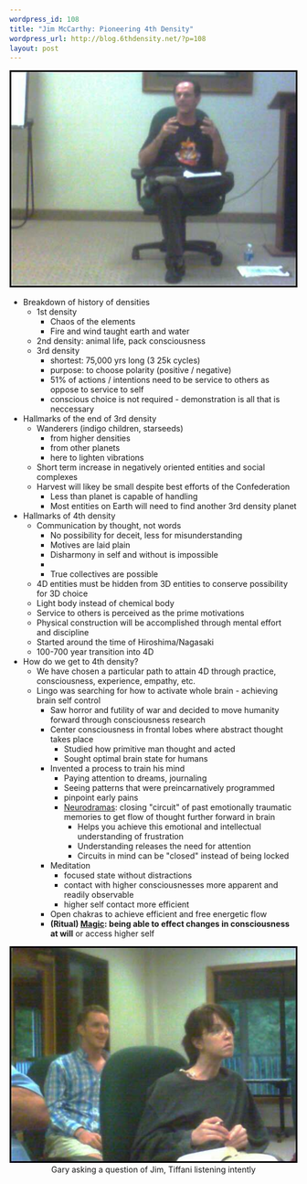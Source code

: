 ```yaml
--- 
wordpress_id: 108
title: "Jim McCarthy: Pioneering 4th Density"
wordpress_url: http://blog.6thdensity.net/?p=108
layout: post
---
```

<p><div align=center><img src="pics/conference_11.jpg"/></div></p>
<p>
<ul>
	<li>Breakdown of history of densities
      	<ul>
		<li>1st density
		<ul>
			<li>Chaos of the elements</li>
			<li>Fire and wind taught earth and water</li>
		</ul>
		</li>
		<li>2nd density: animal life, pack consciousness</li>
		<li>3rd density
		<ul>	<li>shortest: 75,000 yrs long (3 25k cycles)</li>
			<li>purpose: to choose polarity (positive / negative)</li>
			<li>51% of actions / intentions need to be service to others as oppose to service to self</li>
			<li>conscious choice is not required - demonstration is all that is neccessary</li>
		</ul>
		</li>
	</ul>
	</li>
	<li>Hallmarks of the end of 3rd density
	<ul>	<li>Wanderers (indigo children, starseeds)
		<ul>	<li>from higher densities</li>
			<li>from other planets</li>
			<li>here to lighten vibrations</li>
		</ul></li>
		<li>Short term increase in negatively oriented entities and social complexes</li>	
		<li>Harvest will likey be small despite best efforts of the Confederation
		<ul>	<li>Less than planet is capable of handling</li>
			<li>Most entities on Earth will need to find another 3rd density planet</li>
		</ul></li>
	</ul></li>
	<li>Hallmarks of 4th density
	<ul>	<li>Communication by thought, not words
		<ul>	<li>No possibility for deceit, less for misunderstanding</li>
			<li>Motives are laid plain</li>
			<li>Disharmony in self and without is impossible</li><li>
			</li><li>True collectives are possible</li>
		</ul></li>
		<li>4D entities must be hidden from 3D entities to conserve possibility for 3D choice</li>
		<li>Light body instead of chemical body</li>
		<li>Service to others is perceived as the prime motivations</li>
		<li>Physical construction will be accomplished through mental effort and discipline</li>
		<li>Started around the time of Hiroshima/Nagasaki</li>
		<li>100-700 year transition into 4D</li>
	</ul></li>
	<li>How do we get to 4th density?
	<ul>	<li>We have chosen a particular path to attain 4D through practice, consciousness, experience, empathy, etc.</li>
		<li>Lingo was searching for how to activate whole brain - achieving brain self control
		<ul>	<li>Saw horror and futility of war and decided to move humanity forward through consciousness research</li>
			<li>Center consciousness in frontal lobes where abstract thought takes place
			<ul>	<li>Studied how primitive man thought and acted</li>
				<li>Sought optimal brain state for humans</li>
			</ul></li>
			<li>Invented a process to train his mind
			<ul>	<li>Paying attention to dreams, journaling</li>
				<li>Seeing patterns that were preincarnatively programmed</li>
				<li>pinpoint early pains</li>
				<li><u>Neurodramas</u>: closing "circuit" of past emotionally traumatic memories to get flow of thought further forward in brain
				<ul>	<li>Helps you achieve this emotional and intellectual understanding of frustration</li>
					<li>Understanding releases the need for attention</li>
					<li>Circuits in mind can be "closed" instead of being locked</li>
				</ul></li>
			</ul><ul></ul></li>
			<li>Meditation
			<ul>	<li>focused state without distractions</li>
				<li>contact with higher consciousnesses more apparent and readily observable</li>
				<li>higher self contact more efficient</li>
			</ul></li>
			<li>Open chakras to achieve efficient and free energetic flow</li>
			<li><b>(Ritual) <u>Magic</u>: being able to effect changes in consciousness at will</b> or access higher self</li>
		</ul></li>
	</ul></li>
</ul>
</p>
<p><div align=center><img src="pics/conference_9.jpg"/><br />Gary asking a question of Jim, Tiffani listening intently</div></p>
